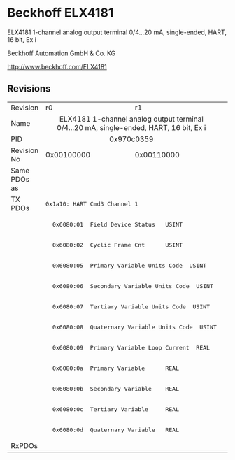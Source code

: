 # Beckhoff ELX4181

ELX4181 1-channel analog output terminal 0/4...20 mA, single-ended, HART, 16 bit, Ex i

Beckhoff Automation GmbH & Co. KG

http://www.beckhoff.com/ELX4181

## Revisions
<table>
<tr>
<td>Revision</td>
<td>r0</td>
<td>r1</td>
</tr>
<tr>
<td>Name</td>
<td colspan=2 align="center">ELX4181 1-channel analog output terminal 0/4...20 mA, single-ended, HART, 16 bit, Ex i</td>
</tr>
<tr>
<td>PID</td>
<td colspan=2 align="center">0x970c0359</td>
</tr>
<tr>
<td>Revision No</td>
<td>0x00100000</td>
<td>0x00110000</td>
</tr>
<tr>
<td>Same PDOs as</td>
<td colspan=2 align="center"></td>
</tr>
<tr>
<td rowspan=12 valign=top>TX PDOs</td>
<td colspan=2 align="left"><pre>0x1a10: HART Cmd3 Channel 1</pre></td>
<td></td>
</tr>
<tr>
<td colspan=2 align="left"><pre>  0x6080:01  Field Device Status   USINT</pre></td>
</tr>
<tr>
<td colspan=2 align="left"><pre>  0x6080:02  Cyclic Frame Cnt      USINT</pre></td>
</tr>
<tr>
<td colspan=2 align="left"><pre>  0x6080:05  Primary Variable Units Code  USINT</pre></td>
</tr>
<tr>
<td colspan=2 align="left"><pre>  0x6080:06  Secondary Variable Units Code  USINT</pre></td>
</tr>
<tr>
<td colspan=2 align="left"><pre>  0x6080:07  Tertiary Variable Units Code  USINT</pre></td>
</tr>
<tr>
<td colspan=2 align="left"><pre>  0x6080:08  Quaternary Variable Units Code  USINT</pre></td>
</tr>
<tr>
<td colspan=2 align="left"><pre>  0x6080:09  Primary Variable Loop Current  REAL</pre></td>
</tr>
<tr>
<td colspan=2 align="left"><pre>  0x6080:0a  Primary Variable      REAL</pre></td>
</tr>
<tr>
<td colspan=2 align="left"><pre>  0x6080:0b  Secondary Variable    REAL</pre></td>
</tr>
<tr>
<td colspan=2 align="left"><pre>  0x6080:0c  Tertiary Variable     REAL</pre></td>
</tr>
<tr>
<td colspan=2 align="left"><pre>  0x6080:0d  Quaternary Variable   REAL</pre></td>
</tr>
<tr>
<td>RxPDOs</td>
<td colspan=2 align="left"></td>
</tr>
</table>
